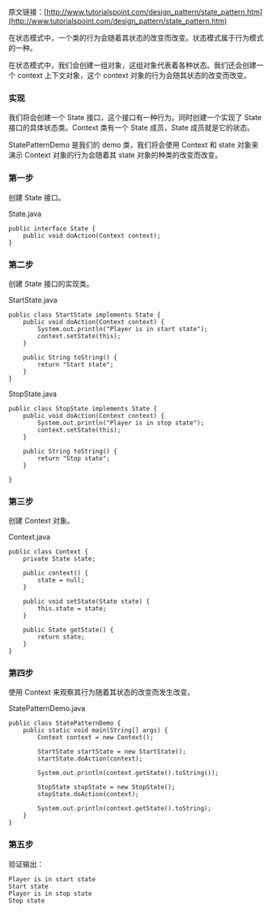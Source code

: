 原文链接：[http://www.tutorialspoint.com/design_pattern/state_pattern.htm](http://www.tutorialspoint.com/design_pattern/state_pattern.htm)

在状态模式中，一个类的行为会随着其状态的改变而改变。状态模式属于行为模式的一种。

在状态模式中，我们会创建一组对象，这组对象代表着各种状态。我们还会创建一个 context 上下文对象，这个 context 对象的行为会随其状态的改变而改变。

### 实现

我们将会创建一个 State 接口，这个接口有一种行为。同时创建一个实现了 State 接口的具体状态类。Context 类有一个 State 成员，State 成员就是它的状态。
 
StatePatternDemo 是我们的 demo 类，我们将会使用 Context 和 state 对象来演示 Context 对象的行为会随着其 state 对象的种类的改变而改变。
  
### 第一步
创建 State 接口。

State.java

    public interface State {
        public void doAction(Context context);
    }
    
### 第二步

创建 State 接口的实现类。

StartState.java

    public class StartState implements State {
        public void doAction(Context context) {
            System.out.println("Player is in start state");
            context.setState(this);
        }
        
        public String toString() {
            return "Start state";
        }
    }
    
StopState.java
    
    public class StopState implements State {
        public void doAction(Context context) {
            System.out.println("Player is in stop state");
            context.setState(this);
        }
        
        public String toString() {
            return "Stop state";
        }
    
    }
    
### 第三步
    
创建 Context 对象。

Context.java
    
    public class Context {
        private State state;
        
        public context() {
            state = null;
        }
        
        public void setState(State state) {
            this.state = state;
        }
        
        public State getState() {
            return state;
        }
    }
    
### 第四步
    
使用 Context 来观察其行为随着其状态的改变而发生改变。
    
StatePatternDemo.java
    
    public class StatePatternDemo {
        public static void main(String[] args) {
            Context context = new Context();
            
            StartState startState = new StartState();
            startState.doAction(context);
            
            System.out.println(context.getState().toString());
            
            StopState stopState = new StopState();
            stopState.doAction(context);
            
            System.out.println(context.getState().toString);
        }
    }
    
### 第五步
验证输出：
    
    Player is in start state
    Start state
    Player is in stop state
    Stop state